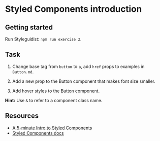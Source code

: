 # Styled Components introduction

## Getting started

Run Styleguidist: `npm run exercise 2`.

## Task

1.  Change base tag from `button` to `a`, add `href` props to examples in `Button.md`.

2.  Add a new prop to the Button component that makes font size smaller.

3.  Add hover styles to the Button component.

**Hint:** Use `&` to refer to a component class name.

## Resources

* [A 5-minute Intro to Styled Components](https://medium.freecodecamp.org/a-5-minute-intro-to-styled-components-41f40eb7cd55)
* [Styled Components docs](https://www.styled-components.com/docs)
